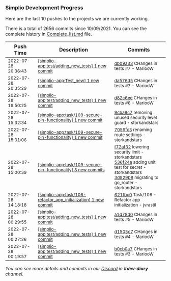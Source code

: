 
### Simplio Development Progress

Here are the last 10 pushes to the projects we are currently working.

There is a total of 2656 commits since 10/09/2021. You can see the complete history in
 [Complete_list.md](Complete_list.md) file.

| Push Time | Description | Commits |
| --- | --- | --- |
| <sub>2022-07-28 20:36:43</sub> | <sub>[[simplio-app:test/adding\_new\_tests] 1 new commit](https://github.com/SimplioOfficial/simplio-app/commit/db09a333df65df3dc1ffd615726d31dd79d2a864)</sub> | <sub>[db09a33](https://github.com/SimplioOfficial/simplio-app/commit/db09a333df65df3dc1ffd615726d31dd79d2a864) CHanges in tests #7 - MariooW</sub> |
| <sub>2022-07-28 20:35:29</sub> | <sub>[[simplio-app:Test\_new] 1 new commit](https://github.com/SimplioOfficial/simplio-app/commit/da576d5d3d65ecc4beb75cce12ecd75e46813ae0)</sub> | <sub>[da576d5](https://github.com/SimplioOfficial/simplio-app/commit/da576d5d3d65ecc4beb75cce12ecd75e46813ae0) CHanges in tests #7 - MariooW</sub> |
| <sub>2022-07-28 19:50:25</sub> | <sub>[[simplio-app:test/adding\_new\_tests] 1 new commit](https://github.com/SimplioOfficial/simplio-app/commit/d82c6eedb23685af705b4856b56965c57839ab81)</sub> | <sub>[d82c6ee](https://github.com/SimplioOfficial/simplio-app/commit/d82c6eedb23685af705b4856b56965c57839ab81) CHanges in tests #6 - MariooW</sub> |
| <sub>2022-07-28 15:32:34</sub> | <sub>[[simplio-app:task/109\-secure\-pin\-functionality] 1 new commit](https://github.com/SimplioOfficial/simplio-app/commit/9cba9c704574f36f7ce82c15d0ac3bdf943e8f30)</sub> | <sub>[9cba9c7](https://github.com/SimplioOfficial/simplio-app/commit/9cba9c704574f36f7ce82c15d0ac3bdf943e8f30) removing unused security level guard - storkandstars</sub> |
| <sub>2022-07-28 15:31:06</sub> | <sub>[[simplio-app:task/109\-secure\-pin\-functionality] 1 new commit](https://github.com/SimplioOfficial/simplio-app/commit/7059fc3763cf4c49761f83915cd72dbdd5084ff7)</sub> | <sub>[7059fc3](https://github.com/SimplioOfficial/simplio-app/commit/7059fc3763cf4c49761f83915cd72dbdd5084ff7) renaming route settings - storkandstars</sub> |
| <sub>2022-07-28 15:00:39</sub> | <sub>[[simplio-app:task/109\-secure\-pin\-functionality] 3 new commits](https://github.com/SimplioOfficial/simplio-app/compare/3778ecae40ea...3d929b8e809e)</sub> | <sub>[f72af32](https://github.com/SimplioOfficial/simplio-app/commit/f72af32fc6ac8b67c4b370ebaf52e1e0cc8ff076) lowering security limit - storkandstars<br>[536f24a](https://github.com/SimplioOfficial/simplio-app/commit/536f24a63096553d8010fb837752c9c324f74d4b) adding unit test for secret - storkandstars<br>[3d929b8](https://github.com/SimplioOfficial/simplio-app/commit/3d929b8e809edf41ce58b6d270c31c3126209302) migrating to go_router - storkandstars</sub> |
| <sub>2022-07-28 14:18:18</sub> | <sub>[[simplio-app:task/108\-refactor\_app\_initialization] 1 new commit](https://github.com/SimplioOfficial/simplio-app/commit/621fbc09497e8caa7d7a8824d6f0ca03d49cbe9c)</sub> | <sub>[621fbc0](https://github.com/SimplioOfficial/simplio-app/commit/621fbc09497e8caa7d7a8824d6f0ca03d49cbe9c) Task/108 - Refactor app initialization - jvrastil</sub> |
| <sub>2022-07-28 00:29:55</sub> | <sub>[[simplio-app:test/adding\_new\_tests] 1 new commit](https://github.com/SimplioOfficial/simplio-app/commit/a1d78d0fe2761f4db3104667b3b5e6d880918362)</sub> | <sub>[a1d78d0](https://github.com/SimplioOfficial/simplio-app/commit/a1d78d0fe2761f4db3104667b3b5e6d880918362) CHanges in tests #5 - MariooW</sub> |
| <sub>2022-07-28 00:27:26</sub> | <sub>[[simplio-app:test/adding\_new\_tests] 1 new commit](https://github.com/SimplioOfficial/simplio-app/commit/d1505c7a42b1816ed89ca4ee30bf2f50bbeb8106)</sub> | <sub>[d1505c7](https://github.com/SimplioOfficial/simplio-app/commit/d1505c7a42b1816ed89ca4ee30bf2f50bbeb8106) CHanges in tests #4 - MariooW</sub> |
| <sub>2022-07-28 00:19:57</sub> | <sub>[[simplio-app:test/adding\_new\_tests] 1 new commit](https://github.com/SimplioOfficial/simplio-app/commit/b0cb0a74b2956c5ff19f469a47a707270b8cb739)</sub> | <sub>[b0cb0a7](https://github.com/SimplioOfficial/simplio-app/commit/b0cb0a74b2956c5ff19f469a47a707270b8cb739) CHanges in tests #3 - MariooW</sub> |

_You can see more details and commits in our [Discord](https://discord.gg/aKhjuwZmdP) in **#dev-diary** channel._
